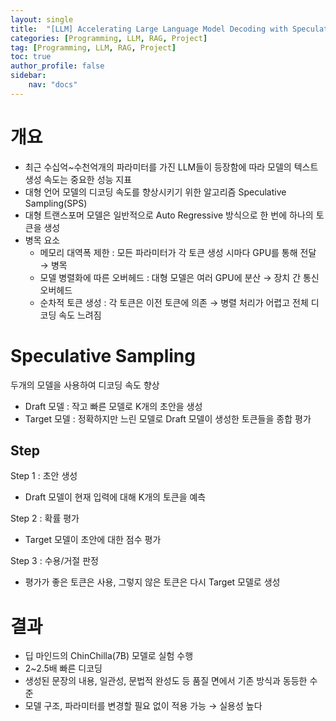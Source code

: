 ```yaml
---
layout: single
title:  "[LLM] Accelerating Large Language Model Decoding with Speculative Sampling"
categories: [Programming, LLM, RAG, Project]
tag: [Programming, LLM, RAG, Project]
toc: true
author_profile: false
sidebar:
    nav: "docs"
---
```


# 개요

- 최근 수십억~수천억개의 파라미터를 가진 LLM들이 등장함에 따라 모델의 텍스트 생성 속도는 중요한 성능 지표
- 대형 언어 모델의 디코딩 속도를 향상시키기 위한 알고리즘 Speculative Sampling(SPS)
- 대형 트랜스포머 모델은 일반적으로 Auto Regressive 방식으로 한 번에 하나의 토큰을 생성
- 병목 요소
  - 메모리 대역폭 제한 : 모든 파라미터가 각 토큰 생성 시마다 GPU를 통해 전달 → 병목
  - 모델 병렬화에 따른 오버헤드 : 대형 모델은 여러 GPU에 분산 → 장치 간 통신 오버헤드
  - 순차적 토큰 생성 : 각 토큰은 이전 토큰에 의존 → 병렬 처리가 어렵고 전체 디코딩 속도 느려짐

# Speculative Sampling

두개의 모델을 사용하여 디코딩 속도 향상

- Draft 모델 : 작고 빠른 모델로 K개의 초안을 생성
- Target 모델 : 정확하지만 느린 모델로 Draft 모델이 생성한 토큰들을 종합 평가

## Step

Step 1 : 초안 생성

- Draft 모델이 현재 입력에 대해 K개의 토큰을 예측

Step 2 : 확률 평가 

- Target 모델이 초안에 대한 점수 평가

Step 3 : 수용/거절 판정

- 평가가 좋은 토큰은 사용, 그렇지 않은 토큰은 다시 Target 모델로 생성

# 결과

- 딥 마인드의 ChinChilla(7B) 모델로 실험 수행
- 2~2.5배 빠른 디코딩
- 생성된 문장의 내용, 일관성, 문법적 완성도 등 품질 면에서 기존 방식과 동등한 수준
- 모델 구조, 파라미터를 변경할 필요 없이 적용 가능 → 실용성 높다